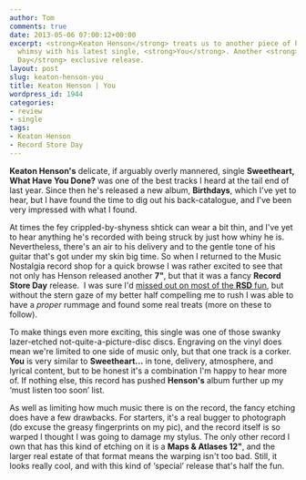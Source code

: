 ```yaml
---
author: Tom
comments: true
date: 2013-05-06 07:00:12+00:00
excerpt: <strong>Keaton Henson</strong> treats us to another piece of his love-lorn
  whimsy with his latest single, <strong>You</strong>. Another <strong>Record Store
  Day</strong> exclusive release.
layout: post
slug: keaton-henson-you
title: Keaton Henson | You
wordpress_id: 1944
categories:
- review
- single
tags:
- Keaton Henson
- Record Store Day
---
```


**Keaton Henson's** delicate, if arguably overly mannered, single **Sweetheart, What Have You Done?** was one of the best tracks I heard at the tail end of last year. Since then he's released a new album, **Birthdays**, which I've yet to hear, but I have found the time to dig out his back-catalogue, and I've been very impressed with what I found.

At times the fey crippled-by-shyness shtick can wear a bit thin, and I've yet to hear anything he's recorded with being struck by just how whiny he is. Nevertheless, there's an air to his delivery and to the gentle tone of his guitar that's got under my skin big time. So when I returned to the Music Nostalgia record shop for a quick browse I was rather excited to see that not only has Henson released another **7"**, but that it was a fancy **Record Store Day** release.  I was sure I'd [missed out on most of the **RSD** fun](http://eatenbymonsters/review/davy-graham-record-store-day/), but without the stern gaze of my better half compelling me to rush I was able to have a _proper_ rummage and found some real treats (more on these to follow).

To make things even more exciting, this single was one of those swanky lazer-etched not-quite-a-picture-disc discs. Engraving on the vinyl does mean we're limited to one side of music only, but that one track is a corker. **You** is very similar to **Sweetheart...** in tone, delivery, atmosphere, and lyrical content, but to be honest it's a combination I'm happy to hear more of. If nothing else, this record has pushed **Henson's** album further up my ‘must listen too soon’ list.

As well as limiting how much music there is on the record, the fancy etching does have a few drawbacks. For starters, it's a real bugger to photograph (do excuse the greasy fingerprints on my pic), and the record itself is so warped I thought I was going to damage my stylus. The only other record I own that has this kind of etching on it is a **Maps & Atlases 12"**, and the larger real estate of that format means the warping isn't too bad. Still, it looks really cool, and with this kind of ‘special’ release that's half the fun.


